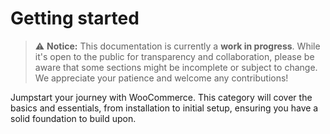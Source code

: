 # Getting started

> ⚠️ **Notice:** This documentation is currently a **work in progress**. While it's open to the public for transparency and collaboration, please be aware that some sections might be incomplete or subject to change. We appreciate your patience and welcome any contributions!

Jumpstart your journey with WooCommerce. This category will cover the basics and essentials, from installation to initial setup, ensuring you have a solid foundation to build upon.
